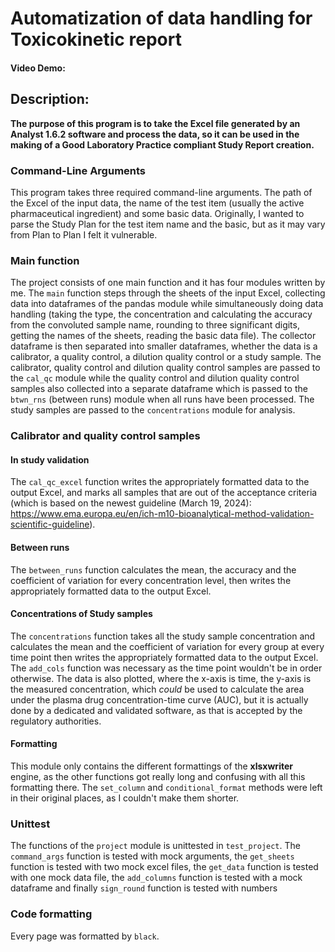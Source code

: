 # Automatization of data handling for Toxicokinetic report
#### Video Demo:  <URL HERE>
## Description:
**The purpose of this program is to take the Excel file generated by an Analyst 1.6.2 software and process the data, so it can be used in the making of a Good Laboratory Practice compliant Study Report creation.**
### Command-Line Arguments
This program takes three required command-line arguments. The path of the Excel of the input data, the name of the test item (usually the active pharmaceutical ingredient) and some basic data.
Originally, I wanted to parse the Study Plan for the test item name and the basic, but as it may vary from Plan to Plan I felt it vulnerable.
### Main function
The project consists of one main function and it has four modules written by me.
The `main` function steps through the sheets of the input Excel, collecting data into dataframes of the pandas module while simultaneously doing data handling
(taking the type, the concentration and calculating the accuracy from the convoluted sample name, rounding to three significant digits, getting the names of the sheets, reading the basic data file).
The collector dataframe is then separated into smaller dataframes, whether the data is a calibrator, a quality control, a dilution quality control or a study sample.
The calibrator, quality control and dilution quality control samples are passed to the `cal_qc` module while the quality control and dilution quality control samples also collected into a separate dataframe which is passed to the `btwn_rns` (between runs) module when all runs have been processed.
The study samples are passed to the `concentrations` module for analysis.
### Calibrator and quality control samples
#### In study validation
The `cal_qc_excel` function writes the appropriately formatted data to the output Excel, and marks all samples that are out of the acceptance criteria (which is based on the newest guideline (March 19, 2024): https://www.ema.europa.eu/en/ich-m10-bioanalytical-method-validation-scientific-guideline).
#### Between runs
The `between_runs` function calculates the mean, the accuracy and the coefficient of variation for every concentration level, then writes the appropriately formatted data to the output Excel.
#### Concentrations of Study samples
The `concentrations` function takes all the study sample concentration and calculates the mean and the coefficient of variation for every group at every time point then writes the appropriately formatted data to the output Excel. The `add_cols` function was necessary as the time point wouldn't be in order otherwise. The data is also plotted, where the x-axis is time, the y-axis is the measured concentration, which *could* be used to calculate the area under the plasma drug concentration-time curve (AUC), but it is actually done by a dedicated and validated software, as that is accepted by the regulatory authorities.
#### Formatting
This module only contains the different formattings of the **xlsxwriter** engine, as the other functions got really long and confusing with all this formatting there. The `set_column` and `conditional_format` methods were left in their original places, as I couldn't make them shorter.
### Unittest
The functions of the `project` module is unittested in `test_project`. The `command_args` function is tested with mock arguments, the `get_sheets` function is tested with two mock excel files, the `get_data` function is tested with one mock data file, the `add_columns` function is tested with a mock dataframe and finally `sign_round` function is tested with numbers
### Code formatting
Every page was formatted by `black`.
